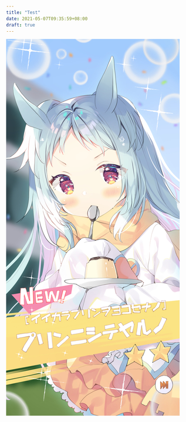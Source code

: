 ```yaml
---
title: "Test"
date: 2021-05-07T09:35:59+08:00
draft: true
---
```

![89500674_p0_master1200](../../resources/_gen/images/89500674_p0_master1200-1620363495414.jpg)